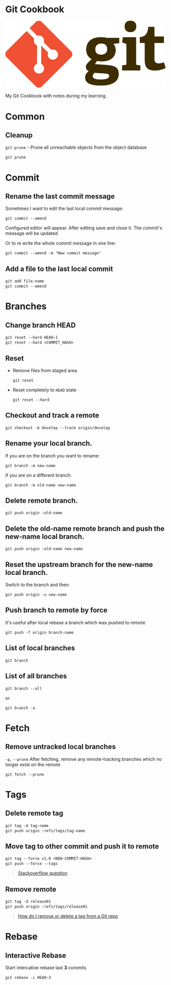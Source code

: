 # Git Cookbook

<p align="center">
  <img src="/assets/git-logo.png" alt="Git logo">
</p>

My Git Cookbook with notes during my learning.

# Common

## Cleanup

`git-prune` - Prune all unreachable objects from the object database

```
git prune
```

[](https://git-scm.com/docs/git-prune "More")


# Commit

## Rename the last commit message

Sometimes I want to edit the last local commit message:

```
git commit --amend
```

Configured editor will appear. After editing save and close it. The commit's message will be updated

Or to re write the whole commit message in one line:

```
git commit --amend -m "New commit message"
```

## Add a file to the last local commit

```
git add file-name
git commit --amend
```

# Branches
  
## Change branch HEAD

```
git reset --hard HEAD~1
git reset --hard <COMMIT_HASH>
```

## Reset 

- Remove files from staged area

    ```
    git reset
    ``` 

- Reset completely to `HEAD` state 

    ```
    git reset --hard 
    ```

## Checkout and track a remote

```
git checkout -b develop --track origin/develop
```

## Rename your local branch.

If you are on the branch you want to rename:

```
git branch -m new-name
```

If you are on a different branch:

```
git branch -m old-name new-name
```

## Delete remote branch.

```
git push origin :old-name
```

## Delete the old-name remote branch and push the new-name local branch.

```
git push origin :old-name new-name
```

## Reset the upstream branch for the new-name local branch.

Switch to the branch and then:

```
git push origin -u new-name
```

## Push branch to remote by force

It's useful after local rebase a branch which was pushed to remote

```
git push -f origin branch-name
```

## List of local branches

```
git branch
```

## List of all branches

```
git branch --all
```

or

```
git branch -a
```

# Fetch

## Remove untracked local branches

`-p`, `--prune` After fetching, remove any remote-tracking branches which no longer exist on the remote

```
git fetch --prune
```

# Tags

## Delete remote tag

```
git tag -d tag-name
git push origin :refs/tags/tag-name
```

## Move tag to other commit and push it to remote

```
git tag --force v1.0 <NEW-COMMIT-HASH>
git push --force --tags
```

> [Stackoverflow question](http://stackoverflow.com/a/25849917/2374209)

## Remove remote  
 
```
git tag -d release01
git push origin :refs/tags/release01
```

> [How do I remove or delete a tag from a Git repo](https://confluence.atlassian.com/bitbucket/how-do-i-remove-or-delete-a-tag-from-a-git-repo-282175551.html)

# Rebase

## Interactive Rebase

Start intercative rebase last **3** commits

```
git rebase -i HEAD~3
```
